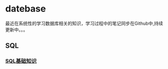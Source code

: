 # datebase
最近在系统性的学习数据库相关的知识，学习过程中的笔记同步在Github中,持续更新中。。。   
## SQL 
### [SQL基础知识](https://github.com/wertycn/datebase/blob/master/SQL/SQL%E5%9F%BA%E7%A1%80%E7%9F%A5%E8%AF%86.md)
